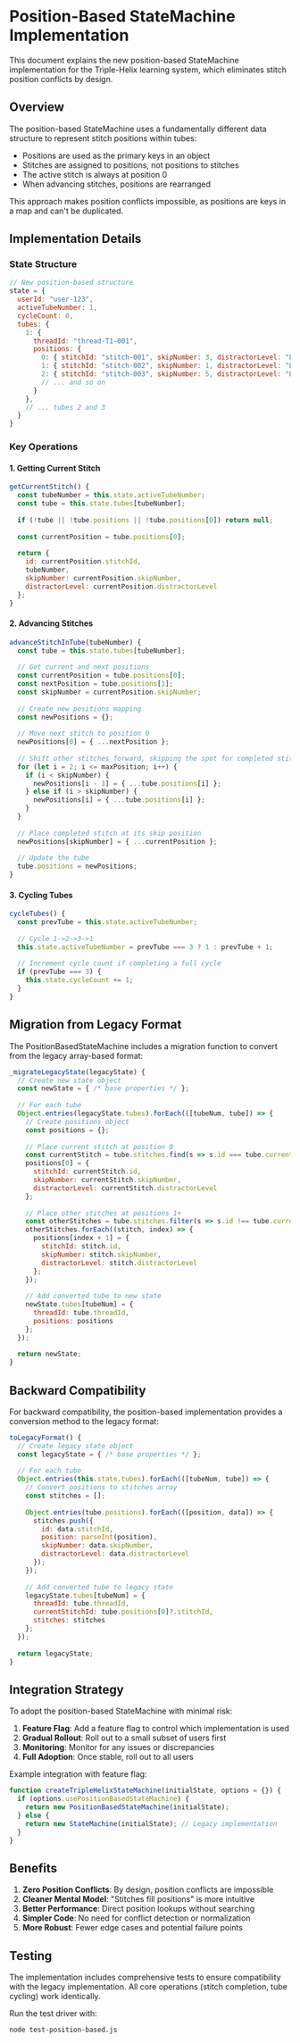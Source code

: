 # Position-Based StateMachine Implementation

This document explains the new position-based StateMachine implementation for the Triple-Helix learning system, which eliminates stitch position conflicts by design.

## Overview

The position-based StateMachine uses a fundamentally different data structure to represent stitch positions within tubes:

- Positions are used as the primary keys in an object
- Stitches are assigned to positions, not positions to stitches
- The active stitch is always at position 0
- When advancing stitches, positions are rearranged

This approach makes position conflicts impossible, as positions are keys in a map and can't be duplicated.

## Implementation Details

### State Structure

```javascript
// New position-based structure
state = {
  userId: "user-123",
  activeTubeNumber: 1,
  cycleCount: 0,
  tubes: {
    1: { 
      threadId: "thread-T1-001",
      positions: {
        0: { stitchId: "stitch-001", skipNumber: 3, distractorLevel: "L1" },
        1: { stitchId: "stitch-002", skipNumber: 1, distractorLevel: "L1" },
        2: { stitchId: "stitch-003", skipNumber: 5, distractorLevel: "L2" },
        // ... and so on
      }
    },
    // ... tubes 2 and 3
  }
}
```

### Key Operations

#### 1. Getting Current Stitch

```javascript
getCurrentStitch() {
  const tubeNumber = this.state.activeTubeNumber;
  const tube = this.state.tubes[tubeNumber];
  
  if (!tube || !tube.positions || !tube.positions[0]) return null;
  
  const currentPosition = tube.positions[0];
  
  return {
    id: currentPosition.stitchId,
    tubeNumber,
    skipNumber: currentPosition.skipNumber,
    distractorLevel: currentPosition.distractorLevel
  };
}
```

#### 2. Advancing Stitches

```javascript
advanceStitchInTube(tubeNumber) {
  const tube = this.state.tubes[tubeNumber];
  
  // Get current and next positions
  const currentPosition = tube.positions[0];
  const nextPosition = tube.positions[1];
  const skipNumber = currentPosition.skipNumber;
  
  // Create new positions mapping
  const newPositions = {};
  
  // Move next stitch to position 0
  newPositions[0] = { ...nextPosition };
  
  // Shift other stitches forward, skipping the spot for completed stitch
  for (let i = 2; i <= maxPosition; i++) {
    if (i < skipNumber) {
      newPositions[i - 1] = { ...tube.positions[i] };
    } else if (i > skipNumber) {
      newPositions[i] = { ...tube.positions[i] };
    }
  }
  
  // Place completed stitch at its skip position
  newPositions[skipNumber] = { ...currentPosition };
  
  // Update the tube
  tube.positions = newPositions;
}
```

#### 3. Cycling Tubes

```javascript
cycleTubes() {
  const prevTube = this.state.activeTubeNumber;
  
  // Cycle 1->2->3->1
  this.state.activeTubeNumber = prevTube === 3 ? 1 : prevTube + 1;
  
  // Increment cycle count if completing a full cycle
  if (prevTube === 3) {
    this.state.cycleCount += 1;
  }
}
```

## Migration from Legacy Format

The PositionBasedStateMachine includes a migration function to convert from the legacy array-based format:

```javascript
_migrateLegacyState(legacyState) {
  // Create new state object
  const newState = { /* base properties */ };
  
  // For each tube
  Object.entries(legacyState.tubes).forEach(([tubeNum, tube]) => {
    // Create positions object
    const positions = {};
    
    // Place current stitch at position 0
    const currentStitch = tube.stitches.find(s => s.id === tube.currentStitchId);
    positions[0] = {
      stitchId: currentStitch.id,
      skipNumber: currentStitch.skipNumber,
      distractorLevel: currentStitch.distractorLevel
    };
    
    // Place other stitches at positions 1+
    const otherStitches = tube.stitches.filter(s => s.id !== tube.currentStitchId);
    otherStitches.forEach((stitch, index) => {
      positions[index + 1] = {
        stitchId: stitch.id,
        skipNumber: stitch.skipNumber,
        distractorLevel: stitch.distractorLevel
      };
    });
    
    // Add converted tube to new state
    newState.tubes[tubeNum] = {
      threadId: tube.threadId,
      positions: positions
    };
  });
  
  return newState;
}
```

## Backward Compatibility

For backward compatibility, the position-based implementation provides a conversion method to the legacy format:

```javascript
toLegacyFormat() {
  // Create legacy state object
  const legacyState = { /* base properties */ };
  
  // For each tube
  Object.entries(this.state.tubes).forEach(([tubeNum, tube]) => {
    // Convert positions to stitches array
    const stitches = [];
    
    Object.entries(tube.positions).forEach(([position, data]) => {
      stitches.push({
        id: data.stitchId,
        position: parseInt(position),
        skipNumber: data.skipNumber,
        distractorLevel: data.distractorLevel
      });
    });
    
    // Add converted tube to legacy state
    legacyState.tubes[tubeNum] = {
      threadId: tube.threadId,
      currentStitchId: tube.positions[0]?.stitchId,
      stitches: stitches
    };
  });
  
  return legacyState;
}
```

## Integration Strategy

To adopt the position-based StateMachine with minimal risk:

1. **Feature Flag**: Add a feature flag to control which implementation is used
2. **Gradual Rollout**: Roll out to a small subset of users first
3. **Monitoring**: Monitor for any issues or discrepancies
4. **Full Adoption**: Once stable, roll out to all users

Example integration with feature flag:

```javascript
function createTripleHelixStateMachine(initialState, options = {}) {
  if (options.usePositionBasedStateMachine) {
    return new PositionBasedStateMachine(initialState);
  } else {
    return new StateMachine(initialState); // Legacy implementation
  }
}
```

## Benefits

1. **Zero Position Conflicts**: By design, position conflicts are impossible
2. **Cleaner Mental Model**: "Stitches fill positions" is more intuitive
3. **Better Performance**: Direct position lookups without searching
4. **Simpler Code**: No need for conflict detection or normalization
5. **More Robust**: Fewer edge cases and potential failure points

## Testing

The implementation includes comprehensive tests to ensure compatibility with the legacy implementation. All core operations (stitch completion, tube cycling) work identically.

Run the test driver with:

```
node test-position-based.js
```
